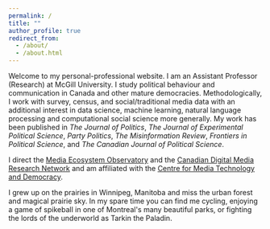 ```yaml
---
permalink: /
title: ""
author_profile: true
redirect_from:
  - /about/
  - /about.html
---
```


Welcome to my personal-professional website. I am an Assistant Professor (Research) at McGill University. I study political behaviour and communication in Canada and other mature democracies. Methodologically, I work with survey, census, and social/traditional media data with an additional interest in data science, machine learning, natural language processing and computational social science more generally. My work has been published in *The Journal of Politics*, *The Journal of Experimental Political Science*, *Party Politics*, *The Misinformation Review*, *Frontiers in Political Science*, and *The Canadian Journal of Political Science*.

I direct the [Media Ecosystem Observatory](www.meo.ca) and the [Canadian Digital Media Research Network](www.cdmrn.ca) and am affiliated with the [Centre for Media Technology and Democracy](https://www.mediatechdemocracy.com/).

I grew up on the prairies in Winnipeg, Manitoba and miss the urban forest and magical prairie sky. In my spare time you can find me cycling, enjoying a game of spikeball in one of Montreal's many beautiful parks, or fighting the lords of the underworld as Tarkin the Paladin.
